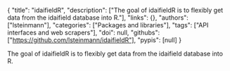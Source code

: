 {
  "title": "idaifieldR",
  "description": ["The goal of idaifieldR is to flexibly get data from the idaifield database into R."],
  "links": {},
  "authors": ["lsteinmann"],
  "categories": ["Packages and libraries"],
  "tags": ["API interfaces and web scrapers"],
  "doi": null,
  "githubs": ["https://github.com/lsteinmann/idaifieldR"],
  "pypis": [null]
}

<!-- Generated by csv2md.R – do not edit by hand -->

The goal of idaifieldR is to flexibly get data from the idaifield database into R.